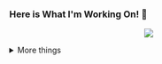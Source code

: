 ### Here is What I'm Working On! 👋

<p align="center">
  <a href= "https://github.com/anuraghazra/github-readme-stats"><img src="https://github-readme-stats.vercel.app/api?username=Soulcito&count_private=true&theme=tokyonight&include_all_commits=true&show_icons=true" /></a>  
</p>



<details>
  <summary> More things </summary>
  <br>
  <p align="center">
    <a href= "https://github.com/anuraghazra/github-readme-stats"><img src= "https://github-readme-stats.vercel.app/api/top-langs/?username=Rolemodel01291&layout=compact" /></a>
  </p>
  <p>
    - 🔭 I’m currently working on ... China Construction Bank in Chile
    - 🌱 I’m currently learning ... Flutter, AirFlow 
    - 💬 Ask me about ... Anything
    - 📫 How to reach me: ... [linkedin] (https://www.linkedin.com/in/felipehinojosafernandez/)
    - 😄 Pronouns: ... He/Him
    - ⚡ Fun fact: ... I'm a forever student
    -->
  </p> 
  
</details>
